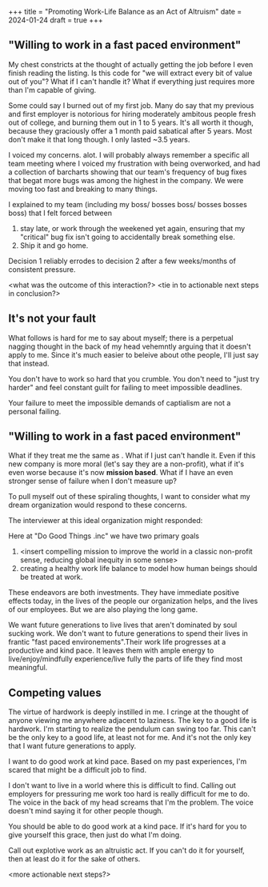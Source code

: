 +++
title = "Promoting Work-Life Balance as an Act of Altruism"
date = 2024-01-24
draft = true
+++
## "Willing to work in a fast paced environment" 
My chest constricts at the thought of actually getting the job before I even finish reading the listing. Is this code for "we will extract every bit of value out of you"? What if I can't handle it? What if everything just requires more than I'm capable of giving.

Some could say I burned out of my first job. Many do say that my previous and first employer is notorious for hiring moderately ambitous people fresh out of college, and burning them out in 1 to 5 years. It's all worth it though, because they graciously offer a 1 month paid sabatical after 5 years. Most don't make it that long though. I only lasted ~3.5 years.

I voiced my concerns. alot. I will probably always remember a specific all team meeting where I voiced my frustration with being overworked, and had a collection of barcharts showing that our team's frequency of bug fixes that begat more bugs was among the highest in the company. We were moving too fast and breaking to many things. 

I explained to my team (including my boss/ bosses boss/ bosses bosses boss) that I felt forced between 
1. stay late, or work through the weekened yet again, ensuring that my "critical" bug fix isn't going to accidentally break something else.
2. Ship it and go home.
 
Decision 1 reliably errodes to decision 2 after a few weeks/months of consistent pressure.

<what was the outcome of this interaction?>
<Fixing things where you are vs. leaving and finding a better place >
    <tie in to actionable next steps in conclusion?>


## It's not your fault
What follows is hard for me to say about myself; there is a perpetual nagging thought in the back of my head vehemntly arguing that it doesn't apply to me. Since it's much easier to beleive about othe people, I'll just say that instead.

You don't have to work so hard that you crumble. You don't need to "just try harder" and feel constant guilt for failing to meet impossible deadlines.

Your failure to meet the impossible demands of captialism are not a personal failing. 


## "Willing to work in a fast paced environment"

What if they treat me the same as <past company>. What if I just can't handle it. Even if this new company is more moral (let's say they are a non-profit), what if it's even worse because it's now **mission based**. What if I have an even stronger sense of failure when I don't measure up?

To pull myself out of these spiraling thoughts, I want to consider what my dream organization would respond to these concerns.

The interviewer at this ideal organization might responded:

Here at "Do Good Things .inc" we have two primary goals
1. <insert compelling mission to improve the world in a classic non-profit sense, reducing global inequity in some sense> 
2. creating a healthy work life balance to model how human beings should be treated at work. 

These endeavors are both investments. They have immediate positive effects today, in the lives of the people our organization helps, and the lives of our employees. But we are also playing the long game. 

We want future generations to live lives that aren't dominated by soul sucking work. We don't want to future generations to spend their lives in frantic "fast paced environements".Their work life progresses at a productive and kind pace. It leaves them with ample energy to live/enjoy/mindfully experience/live fully the parts of life they find most meaningful.

## Competing values

The virtue of hardwork is deeply instilled in me. I cringe at the thought of anyone viewing me anywhere adjacent to laziness. The key to a good life is hardwork. I'm starting to realize the pendulum can swing too far. This can't be the only key to a good life, at least not for me. And it's not the only key that I want future generations to apply. 

I want to do good work at kind pace. Based on my past experiences, I'm scared that might be a difficult job to find. 

I don't want to live in a world where this is difficult to find. Calling out employers for pressuring me work too hard is really difficult for me to do. The voice in the back of my head screams that I'm the problem. The voice doesn't mind saying it for other people though.

You should be able to do good work at a kind pace. If it's hard for you to give yourself this grace, then just do what I'm doing.

Call out explotive work as an altruistic act. If you can't do it for yourself, then at least do it for the sake of others. 

<more actionable next steps?>

